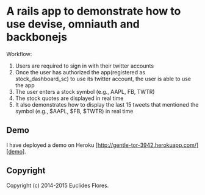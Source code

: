 # A rails app to demonstrate how to use devise, omniauth and backbonejs 

Workflow:

1. Users are required to sign in with their twitter accounts
2. Once the user has authorized the app(registered as stock_dashboard_sc) to use its twitter account, the user is able to use the app
3. The user enters a stock symbol (e.g., AAPL, FB, TWTR)  
4. The stock quotes are displayed in real time
5. It also demonstrates how to display the last 15 tweets that mentioned the symbol (e.g., $AAPL, $FB, $TWTR) in real time

## Demo
I have deployed a demo on Heroku
[http://gentle-tor-3942.herokuapp.com/][demo].

[demo]: http://gentle-tor-3942.herokuapp.com/


## Copyright
Copyright (c) 2014-2015 Euclides Flores.



